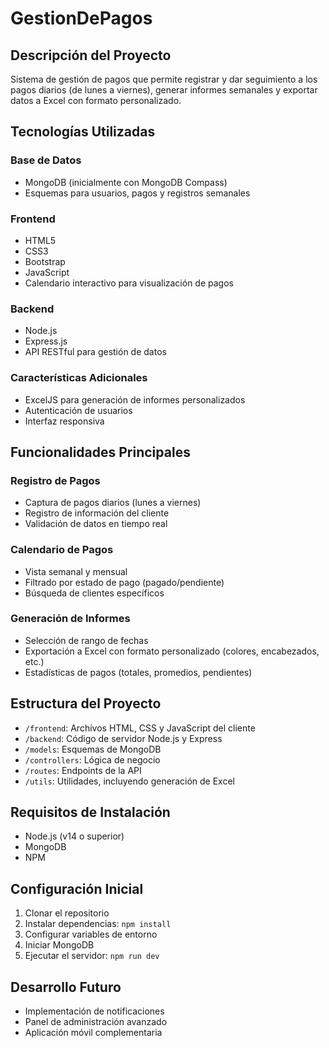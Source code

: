 # GestionDePagos

## Descripción del Proyecto
Sistema de gestión de pagos que permite registrar y dar seguimiento a los pagos diarios (de lunes a viernes), generar informes semanales y exportar datos a Excel con formato personalizado.

## Tecnologías Utilizadas

### Base de Datos
- MongoDB (inicialmente con MongoDB Compass)
- Esquemas para usuarios, pagos y registros semanales

### Frontend
- HTML5
- CSS3
- Bootstrap
- JavaScript
- Calendario interactivo para visualización de pagos

### Backend
- Node.js
- Express.js
- API RESTful para gestión de datos

### Características Adicionales
- ExcelJS para generación de informes personalizados
- Autenticación de usuarios
- Interfaz responsiva

## Funcionalidades Principales

### Registro de Pagos
- Captura de pagos diarios (lunes a viernes)
- Registro de información del cliente
- Validación de datos en tiempo real

### Calendario de Pagos
- Vista semanal y mensual
- Filtrado por estado de pago (pagado/pendiente)
- Búsqueda de clientes específicos

### Generación de Informes
- Selección de rango de fechas
- Exportación a Excel con formato personalizado (colores, encabezados, etc.)
- Estadísticas de pagos (totales, promedios, pendientes)

## Estructura del Proyecto
- `/frontend`: Archivos HTML, CSS y JavaScript del cliente
- `/backend`: Código de servidor Node.js y Express
- `/models`: Esquemas de MongoDB
- `/controllers`: Lógica de negocio
- `/routes`: Endpoints de la API
- `/utils`: Utilidades, incluyendo generación de Excel

## Requisitos de Instalación
- Node.js (v14 o superior)
- MongoDB
- NPM

## Configuración Inicial
1. Clonar el repositorio
2. Instalar dependencias: `npm install`
3. Configurar variables de entorno
4. Iniciar MongoDB
5. Ejecutar el servidor: `npm run dev`

## Desarrollo Futuro
- Implementación de notificaciones
- Panel de administración avanzado
- Aplicación móvil complementaria
